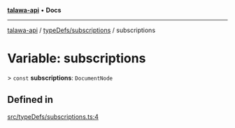 [**talawa-api**](../../../README.md) • **Docs**

***

[talawa-api](../../../modules.md) / [typeDefs/subscriptions](../README.md) / subscriptions

# Variable: subscriptions

\> `const` **subscriptions**: `DocumentNode`

## Defined in

[src/typeDefs/subscriptions.ts:4](https://github.com/PalisadoesFoundation/talawa-api/blob/0e711c6a6b57f55ab5776fc9c8edfc5ebc0b3d70/src/typeDefs/subscriptions.ts#L4)
